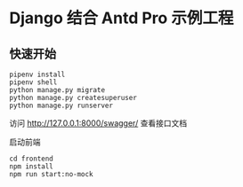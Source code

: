 # Django 结合 Antd Pro 示例工程

## 快速开始

    pipenv install
    pipenv shell
    python manage.py migrate
    python manage.py createsuperuser
    python manage.py runserver

访问 http://127.0.0.1:8000/swagger/ 查看接口文档

启动前端

    cd frontend
    npm install
    npm run start:no-mock

